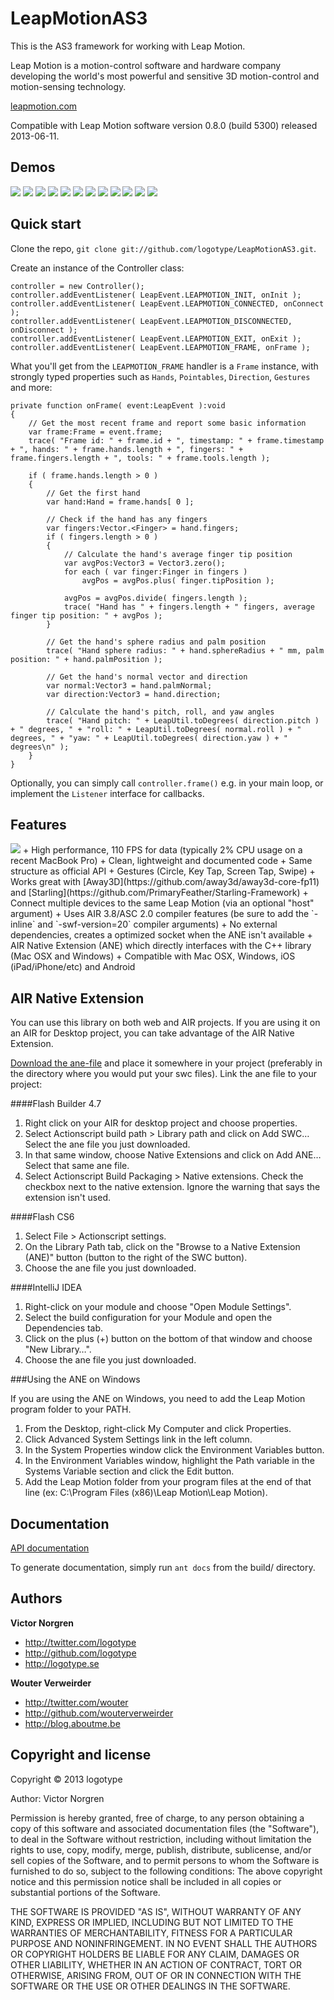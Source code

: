 LeapMotionAS3
=================

This is the AS3 framework for working with Leap Motion.

Leap Motion is a motion-control software and hardware company developing the world's most powerful and sensitive 3D motion-control and motion-sensing technology.

[leapmotion.com](http://www.leapmotion.com)

Compatible with Leap Motion software version 0.8.0 (build 5300) released 2013-06-11.

Demos
-----------

[<img src="http://logotype.se/leapmotion/victor1.png">](http://www.youtube.com/watch?v=y9SDf5GSDF8) [<img src="http://logotype.se/leapmotion/victor2.png">](http://www.youtube.com/watch?v=Hduiif_GfsU) [<img src="http://logotype.se/leapmotion/wouter1.png">](https://vimeo.com/60170459) [<img src="http://logotype.se/leapmotion/wouter2.png">](https://vimeo.com/61708308) [<img src="http://logotype.se/leapmotion/victor3.png">](http://www.youtube.com/watch?v=qd7DD8kKd-E) [<img src="http://logotype.se/leapmotion/ben1.png">](http://vimeo.com/62464243) [<img src="http://logotype.se/leapmotion/niko1.png">](http://www.youtube.com/watch?v=rQa2b_sFFi8) [<img src="http://logotype.se/leapmotion/raw1.png">](http://vimeo.com/62725367) [<img src="http://logotype.se/leapmotion/ben2.png">](https://vimeo.com/62758339) [<img src="http://logotype.se/leapmotion/specialmoves1.png">](http://vimeo.com/63334185) [<img src="http://logotype.se/leapmotion/matstec1.png">](http://vimeo.com/65882620) [<img src="http://logotype.se/leapmotion/quasimondo1.png">](http://www.youtube.com/watch?v=eHpD3Wuj2Co)


Quick start
-----------

Clone the repo, `git clone git://github.com/logotype/LeapMotionAS3.git`.

Create an instance of the Controller class:

    controller = new Controller();
    controller.addEventListener( LeapEvent.LEAPMOTION_INIT, onInit );
    controller.addEventListener( LeapEvent.LEAPMOTION_CONNECTED, onConnect );
    controller.addEventListener( LeapEvent.LEAPMOTION_DISCONNECTED, onDisconnect );
    controller.addEventListener( LeapEvent.LEAPMOTION_EXIT, onExit );
    controller.addEventListener( LeapEvent.LEAPMOTION_FRAME, onFrame );

What you'll get from the `LEAPMOTION_FRAME` handler is a `Frame` instance, with strongly
typed properties such as `Hands`, `Pointables`, `Direction`, `Gestures` and more:

    private function onFrame( event:LeapEvent ):void
    {
        // Get the most recent frame and report some basic information
        var frame:Frame = event.frame;
    	trace( "Frame id: " + frame.id + ", timestamp: " + frame.timestamp + ", hands: " + frame.hands.length + ", fingers: " + frame.fingers.length + ", tools: " + frame.tools.length );
    
    	if ( frame.hands.length > 0 )
    	{
    		// Get the first hand
    		var hand:Hand = frame.hands[ 0 ];
    
    		// Check if the hand has any fingers
    		var fingers:Vector.<Finger> = hand.fingers;
    		if ( fingers.length > 0 )
    		{
    			// Calculate the hand's average finger tip position
    			var avgPos:Vector3 = Vector3.zero();
    			for each ( var finger:Finger in fingers )
    				avgPos = avgPos.plus( finger.tipPosition );
    
    			avgPos = avgPos.divide( fingers.length );
    			trace( "Hand has " + fingers.length + " fingers, average finger tip position: " + avgPos );
    		}
    
    		// Get the hand's sphere radius and palm position
    		trace( "Hand sphere radius: " + hand.sphereRadius + " mm, palm position: " + hand.palmPosition );
    
    		// Get the hand's normal vector and direction
    		var normal:Vector3 = hand.palmNormal;
    		var direction:Vector3 = hand.direction;
    
    		// Calculate the hand's pitch, roll, and yaw angles
    		trace( "Hand pitch: " + LeapUtil.toDegrees( direction.pitch ) + " degrees, " + "roll: " + LeapUtil.toDegrees( normal.roll ) + " degrees, " + "yaw: " + LeapUtil.toDegrees( direction.yaw ) + " degrees\n" );
    	}
    }

Optionally, you can simply call `controller.frame()` e.g. in your main loop, or implement the `Listener` interface for callbacks.

Features
--------

<img src="http://logotype.se/leapImageTelemetry.png">
+ High performance, 110 FPS for data (typically 2% CPU usage on a recent MacBook Pro)
+ Clean, lightweight and documented code
+ Same structure as official API
+ Gestures (Circle, Key Tap, Screen Tap, Swipe)
+ Works great with [Away3D](https://github.com/away3d/away3d-core-fp11) and [Starling](https://github.com/PrimaryFeather/Starling-Framework)
+ Connect multiple devices to the same Leap Motion (via an optional "host" argument)
+ Uses AIR 3.8/ASC 2.0 compiler features (be sure to add the `-inline` and `-swf-version=20` compiler arguments)
+ No external dependencies, creates a optimized socket when the ANE isn't available
+ AIR Native Extension (ANE) which directly interfaces with the C++ library (Mac OSX and Windows)
+ Compatible with Mac OSX, Windows, iOS (iPad/iPhone/etc) and Android

AIR Native Extension
--------------------

You can use this library on both web and AIR projects. If you are using it on an AIR for Desktop project, you can take advantage of the AIR Native Extension.

[Download the ane-file](https://github.com/logotype/LeapMotionAS3/blob/master/bin/LeapMotionAS3-asc2.ane?raw=true) and place it somewhere in your project (preferably in the directory where you would put your swc files). Link the ane file to your project:

####Flash Builder 4.7


1. Right click on your AIR for desktop project and choose properties.
2. Select Actionscript build path > Library path and click on Add SWC… Select the ane file you just downloaded.
3. In that same window, choose Native Extensions and click on Add ANE… Select that same ane file.
4. Select Actionscript Build Packaging > Native extensions. Check the checkbox next to the native extension. Ignore the warning that says the extension isn't used.

####Flash CS6


1. Select File > Actionscript settings.
2. On the Library Path tab, click on the "Browse to a Native Extension (ANE)" button (button to the right of the SWC button).
3. Choose the ane file you just downloaded.

####IntelliJ IDEA


1. Right-click on your module and choose "Open Module Settings".
2. Select the build configuration for your Module and open the Dependencies tab.
3. Click on the plus (+) button on the bottom of that window and choose "New Library…".
4. Choose the ane file you just downloaded.

###Using the ANE on Windows

If you are using the ANE on Windows, you need to add the Leap Motion program folder to your PATH.

1. From the Desktop, right-click My Computer and click Properties.
2. Click Advanced System Settings link in the left column.
3. In the System Properties window click the Environment Variables button.
4. In the Environment Variables window, highlight the Path variable in the Systems Variable section and click the Edit button.
5. Add the Leap Motion folder from your program files at the end of that line (ex: C:\Program Files (x86)\Leap Motion\Leap Motion).

Documentation
-----------

[API documentation](http://logotype.se/leapmotion/docs/)

To generate documentation, simply run `ant docs` from the build/ directory.

Authors
-------

**Victor Norgren**

+ http://twitter.com/logotype
+ http://github.com/logotype
+ http://logotype.se

**Wouter Verweirder**

+ http://twitter.com/wouter
+ http://github.com/wouterverweirder
+ http://blog.aboutme.be


Copyright and license
---------------------

Copyright © 2013 logotype

Author: Victor Norgren

Permission is hereby granted, free of charge, to any person obtaining a copy
of this software and associated documentation files (the "Software"), to
deal in the Software without restriction, including without limitation the
rights to use, copy, modify, merge, publish, distribute, sublicense, and/or
sell copies of the Software, and to permit persons to whom the Software is
furnished to do so, subject to the following conditions:  The above copyright
notice and this permission notice shall be included in all copies or
substantial portions of the Software.

THE SOFTWARE IS PROVIDED "AS IS", WITHOUT WARRANTY OF ANY KIND, EXPRESS OR
IMPLIED, INCLUDING BUT NOT LIMITED TO THE WARRANTIES OF MERCHANTABILITY,
FITNESS FOR A PARTICULAR PURPOSE AND NONINFRINGEMENT. IN NO EVENT SHALL THE
AUTHORS OR COPYRIGHT HOLDERS BE LIABLE FOR ANY CLAIM, DAMAGES OR OTHER
LIABILITY, WHETHER IN AN ACTION OF CONTRACT, TORT OR OTHERWISE, ARISING FROM,
OUT OF OR IN CONNECTION WITH THE SOFTWARE OR THE USE OR OTHER DEALINGS
IN THE SOFTWARE. 
